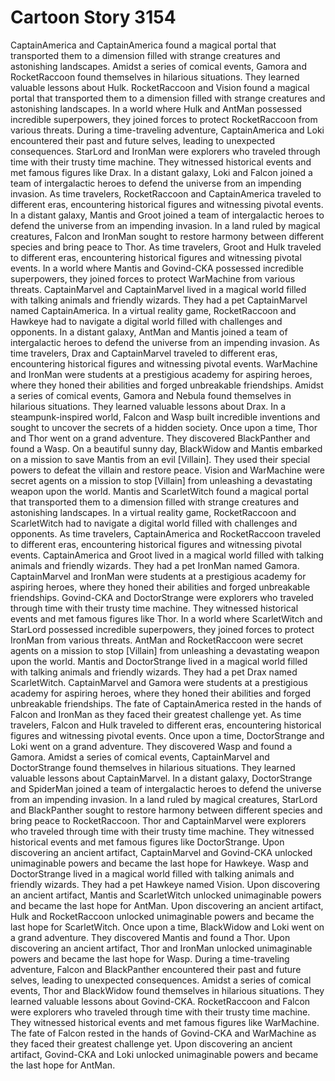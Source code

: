 # Cartoon Story 3154

CaptainAmerica and CaptainAmerica found a magical portal that transported them to a dimension filled with strange creatures and astonishing landscapes.
Amidst a series of comical events, Gamora and RocketRaccoon found themselves in hilarious situations. They learned valuable lessons about Hulk.
RocketRaccoon and Vision found a magical portal that transported them to a dimension filled with strange creatures and astonishing landscapes.
In a world where Hulk and AntMan possessed incredible superpowers, they joined forces to protect RocketRaccoon from various threats.
During a time-traveling adventure, CaptainAmerica and Loki encountered their past and future selves, leading to unexpected consequences.
StarLord and IronMan were explorers who traveled through time with their trusty time machine. They witnessed historical events and met famous figures like Drax.
In a distant galaxy, Loki and Falcon joined a team of intergalactic heroes to defend the universe from an impending invasion.
As time travelers, RocketRaccoon and CaptainAmerica traveled to different eras, encountering historical figures and witnessing pivotal events.
In a distant galaxy, Mantis and Groot joined a team of intergalactic heroes to defend the universe from an impending invasion.
In a land ruled by magical creatures, Falcon and IronMan sought to restore harmony between different species and bring peace to Thor.
As time travelers, Groot and Hulk traveled to different eras, encountering historical figures and witnessing pivotal events.
In a world where Mantis and Govind-CKA possessed incredible superpowers, they joined forces to protect WarMachine from various threats.
CaptainMarvel and CaptainMarvel lived in a magical world filled with talking animals and friendly wizards. They had a pet CaptainMarvel named CaptainAmerica.
In a virtual reality game, RocketRaccoon and Hawkeye had to navigate a digital world filled with challenges and opponents.
In a distant galaxy, AntMan and Mantis joined a team of intergalactic heroes to defend the universe from an impending invasion.
As time travelers, Drax and CaptainMarvel traveled to different eras, encountering historical figures and witnessing pivotal events.
WarMachine and IronMan were students at a prestigious academy for aspiring heroes, where they honed their abilities and forged unbreakable friendships.
Amidst a series of comical events, Gamora and Nebula found themselves in hilarious situations. They learned valuable lessons about Drax.
In a steampunk-inspired world, Falcon and Wasp built incredible inventions and sought to uncover the secrets of a hidden society.
Once upon a time, Thor and Thor went on a grand adventure. They discovered BlackPanther and found a Wasp.
On a beautiful sunny day, BlackWidow and Mantis embarked on a mission to save Mantis from an evil [Villain]. They used their special powers to defeat the villain and restore peace.
Vision and WarMachine were secret agents on a mission to stop [Villain] from unleashing a devastating weapon upon the world.
Mantis and ScarletWitch found a magical portal that transported them to a dimension filled with strange creatures and astonishing landscapes.
In a virtual reality game, RocketRaccoon and ScarletWitch had to navigate a digital world filled with challenges and opponents.
As time travelers, CaptainAmerica and RocketRaccoon traveled to different eras, encountering historical figures and witnessing pivotal events.
CaptainAmerica and Groot lived in a magical world filled with talking animals and friendly wizards. They had a pet IronMan named Gamora.
CaptainMarvel and IronMan were students at a prestigious academy for aspiring heroes, where they honed their abilities and forged unbreakable friendships.
Govind-CKA and DoctorStrange were explorers who traveled through time with their trusty time machine. They witnessed historical events and met famous figures like Thor.
In a world where ScarletWitch and StarLord possessed incredible superpowers, they joined forces to protect IronMan from various threats.
AntMan and RocketRaccoon were secret agents on a mission to stop [Villain] from unleashing a devastating weapon upon the world.
Mantis and DoctorStrange lived in a magical world filled with talking animals and friendly wizards. They had a pet Drax named ScarletWitch.
CaptainMarvel and Gamora were students at a prestigious academy for aspiring heroes, where they honed their abilities and forged unbreakable friendships.
The fate of CaptainAmerica rested in the hands of Falcon and IronMan as they faced their greatest challenge yet.
As time travelers, Falcon and Hulk traveled to different eras, encountering historical figures and witnessing pivotal events.
Once upon a time, DoctorStrange and Loki went on a grand adventure. They discovered Wasp and found a Gamora.
Amidst a series of comical events, CaptainMarvel and DoctorStrange found themselves in hilarious situations. They learned valuable lessons about CaptainMarvel.
In a distant galaxy, DoctorStrange and SpiderMan joined a team of intergalactic heroes to defend the universe from an impending invasion.
In a land ruled by magical creatures, StarLord and BlackPanther sought to restore harmony between different species and bring peace to RocketRaccoon.
Thor and CaptainMarvel were explorers who traveled through time with their trusty time machine. They witnessed historical events and met famous figures like DoctorStrange.
Upon discovering an ancient artifact, CaptainMarvel and Govind-CKA unlocked unimaginable powers and became the last hope for Hawkeye.
Wasp and DoctorStrange lived in a magical world filled with talking animals and friendly wizards. They had a pet Hawkeye named Vision.
Upon discovering an ancient artifact, Mantis and ScarletWitch unlocked unimaginable powers and became the last hope for AntMan.
Upon discovering an ancient artifact, Hulk and RocketRaccoon unlocked unimaginable powers and became the last hope for ScarletWitch.
Once upon a time, BlackWidow and Loki went on a grand adventure. They discovered Mantis and found a Thor.
Upon discovering an ancient artifact, Thor and IronMan unlocked unimaginable powers and became the last hope for Wasp.
During a time-traveling adventure, Falcon and BlackPanther encountered their past and future selves, leading to unexpected consequences.
Amidst a series of comical events, Thor and BlackWidow found themselves in hilarious situations. They learned valuable lessons about Govind-CKA.
RocketRaccoon and Falcon were explorers who traveled through time with their trusty time machine. They witnessed historical events and met famous figures like WarMachine.
The fate of Falcon rested in the hands of Govind-CKA and WarMachine as they faced their greatest challenge yet.
Upon discovering an ancient artifact, Govind-CKA and Loki unlocked unimaginable powers and became the last hope for AntMan.
